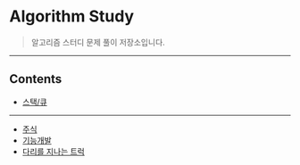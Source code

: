 # Algorithm Study
  > 알고리즘 스터디 문제 풀이 저장소입니다.

***    

## Contents

* [스택/큐](https://github.com/ki-yungkim/AlgorithmStudy/tree/main/01_stack_queue)
***

* [주식](https://github.com/ki-yungkim/AlgorithmStudy/tree/main/01_stack_queue/01_stock)
* [기능개발](https://github.com/ki-yungkim/AlgorithmStudy/tree/main/01_stack_queue/02_development)
* [다리를 지나는 트럭](https://github.com/ki-yungkim/AlgorithmStudy/tree/main/01_stack_queue/03_truck)